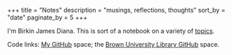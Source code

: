 +++
title = "Notes"
description = "musings, reflections, thoughts"
sort_by = "date"
paginate_by = 5
+++

I'm Birkin James Diana. This is sort of a notebook on a variety of [topics](tags).

Code links: [My GitHub](https://github.com/birkin/) space; the [Brown University Library GitHub](https://github.com/Brown-University-Library) space.